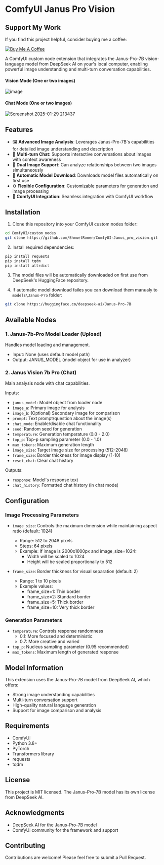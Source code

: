 # ComfyUI Janus Pro Vision

## Support My Work
If you find this project helpful, consider buying me a coffee:

[![Buy Me A Coffee](https://img.buymeacoffee.com/button-api/?text=Buy%20me%20a%20coffee&emoji=&slug=shmuelronen&button_colour=FFDD00&font_colour=000000&font_family=Cookie&outline_colour=000000&coffee_colour=ffffff)](https://buymeacoffee.com/shmuelronen)

A ComfyUI custom node extension that integrates the Janus-Pro-7B vision-language model from DeepSeek AI on your's local computer, enabling powerful image understanding and multi-turn conversation capabilities.

#### Vision Mode (One or two images)
![image](https://github.com/user-attachments/assets/9f4b0575-2c6d-4c99-beca-2beaa41ef119)

#### Chat Mode (One or two images)
![Screenshot 2025-01-29 213437](https://github.com/user-attachments/assets/0fbe7876-b7d8-4124-966a-dbad249e0420)


## Features

- 🖼️ **Advanced Image Analysis**: Leverages Janus-Pro-7B's capabilities for detailed image understanding and description
- 💬 **Multi-turn Chat**: Supports interactive conversations about images with context awareness
- 🔄 **Dual Image Support**: Can analyze relationships between two images simultaneously
- 🚀 **Automatic Model Download**: Downloads model files automatically on first use
- ⚙️ **Flexible Configuration**: Customizable parameters for generation and image processing
- 🎯 **ComfyUI Integration**: Seamless integration with ComfyUI workflow

## Installation

1. Clone this repository into your ComfyUI custom nodes folder:
```bash
cd ComfyUI/custom_nodes
git clone https://github.com/ShmuelRonen/ComfyUI-Janus_pro_vision.git
```

2. Install required dependencies:
```bash
pip install requests
pip install tqdm
pip install attrdict
```

3. The model files will be automatically downloaded on first use from DeepSeek's HuggingFace repository.

4. If automatic model download failes you can download them manualy to `models\Janus-Pro` folder:
```bash
git clone https://huggingface.co/deepseek-ai/Janus-Pro-7B
```


## Available Nodes

### 1. Janus-7b-Pro Model Loader (Upload)
Handles model loading and management.
- Input: None (uses default model path)
- Output: JANUS_MODEL (model object for use in analyzer)

### 2. Janus Vision 7b Pro (Chat)
Main analysis node with chat capabilities.

Inputs:
- `janus_model`: Model object from loader node
- `image_a`: Primary image for analysis
- `image_b`: (Optional) Secondary image for comparison
- `prompt`: Text prompt/question about the image(s)
- `chat_mode`: Enable/disable chat functionality
- `seed`: Random seed for generation
- `temperature`: Generation temperature (0.0 - 2.0)
- `top_p`: Top-p sampling parameter (0.0 - 1.0)
- `max_tokens`: Maximum generation length
- `image_size`: Target image size for processing (512-2048)
- `frame_size`: Border thickness for image display (1-10)
- `reset_chat`: Clear chat history

Outputs:
- `response`: Model's response text
- `chat_history`: Formatted chat history (in chat mode)

## Configuration

### Image Processing Parameters
- `image_size`: Controls the maximum dimension while maintaining aspect ratio (default: 1024)
    - Range: 512 to 2048 pixels
    - Steps: 64 pixels
    - Example: If image is 2000x1000px and image_size=1024:
        - Width will be scaled to 1024
        - Height will be scaled proportionally to 512

- `frame_size`: Border thickness for visual separation (default: 2)
    - Range: 1 to 10 pixels
    - Example values:
        - frame_size=1: Thin border
        - frame_size=2: Standard border
        - frame_size=5: Thick border
        - frame_size=10: Very thick border

### Generation Parameters
- `temperature`: Controls response randomness
    - 0.1: More focused and deterministic
    - 0.7: More creative and varied
- `top_p`: Nucleus sampling parameter (0.95 recommended)
- `max_tokens`: Maximum length of generated response

## Model Information

This extension uses the Janus-Pro-7B model from DeepSeek AI, which offers:
- Strong image understanding capabilities
- Multi-turn conversation support
- High-quality natural language generation
- Support for image comparison and analysis

## Requirements

- ComfyUI
- Python 3.8+
- PyTorch
- Transformers library
- requests
- tqdm

## License

This project is MIT licensed. The Janus-Pro-7B model has its own license from DeepSeek AI.

## Acknowledgments

- DeepSeek AI for the Janus-Pro-7B model
- ComfyUI community for the framework and support

## Contributing

Contributions are welcome! Please feel free to submit a Pull Request.
